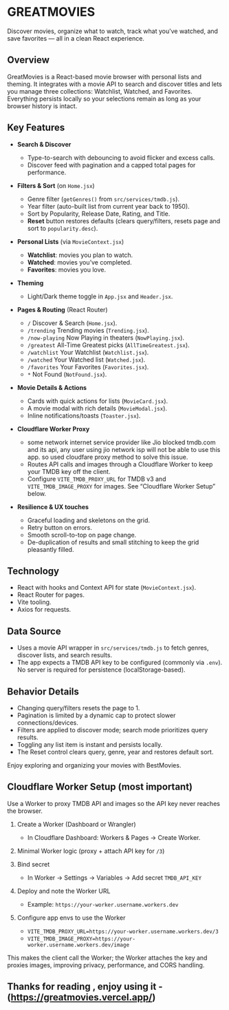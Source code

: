 # GREATMOVIES

Discover movies, organize what to watch, track what you’ve watched, and save favorites — all in a clean React experience.

## Overview

GreatMovies is a React-based movie browser with personal lists and theming. It integrates with a movie API to search and discover titles and lets you manage three collections: Watchlist, Watched, and Favorites. Everything persists locally so your selections remain as long as your browser history is intact.

## Key Features


- **Search & Discover**
  - Type-to-search with debouncing to avoid flicker and excess calls.
  - Discover feed with pagination and a capped total pages for performance.

- **Filters & Sort** (on `Home.jsx`)
  - Genre filter (`getGenres()` from `src/services/tmdb.js`).
  - Year filter (auto-built list from current year back to 1950).
  - Sort by Popularity, Release Date, Rating, and Title.
  - **Reset** button restores defaults (clears query/filters, resets page and sort to `popularity.desc`).

- **Personal Lists** (via `MovieContext.jsx`)
  - **Watchlist**: movies you plan to watch.
  - **Watched**: movies you’ve completed.
  - **Favorites**: movies you love.

- **Theming**
  - Light/Dark theme toggle in `App.jsx` and `Header.jsx`.

- **Pages & Routing** (React Router)
  - `/` Discover & Search (`Home.jsx`).
  - `/trending` Trending movies (`Trending.jsx`).
  - `/now-playing` Now Playing in theaters (`NowPlaying.jsx`).
  - `/greatest` All-Time Greatest picks (`AllTimeGreatest.jsx`).
  - `/watchlist` Your Watchlist (`Watchlist.jsx`).
  - `/watched` Your Watched list (`Watched.jsx`).
  - `/favorites` Your Favorites (`Favorites.jsx`).
  - `*` Not Found (`NotFound.jsx`).

- **Movie Details & Actions**
  - Cards with quick actions for lists (`MovieCard.jsx`).
  - A movie modal with rich details (`MovieModal.jsx`).
  - Inline notifications/toasts (`Toaster.jsx`).

- **Cloudflare Worker Proxy**
  - some network internet service provider like Jio blocked tmdb.com and its api, any user using jio network isp will not be able to use this app. so used cloudfare proxy method to solve this issue.
  - Routes API calls and images through a Cloudflare Worker to keep your TMDB key off the client.
  - Configure `VITE_TMDB_PROXY_URL` for TMDB v3 and `VITE_TMDB_IMAGE_PROXY` for images. See “Cloudflare Worker Setup” below.

- **Resilience & UX touches**
  - Graceful loading and skeletons on the grid.
  - Retry button on errors.
  - Smooth scroll-to-top on page change.
  - De-duplication of results and small stitching to keep the grid pleasantly filled.

## Technology

- React with hooks and Context API for state (`MovieContext.jsx`).
- React Router for pages.
- Vite tooling.
- Axios for requests.

## Data Source

- Uses a movie API wrapper in `src/services/tmdb.js` to fetch genres, discover lists, and search results.
- The app expects a TMDB API key to be configured (commonly via `.env`). No server is required for persistence (localStorage-based).

## Behavior Details

- Changing query/filters resets the page to 1.
- Pagination is limited by a dynamic cap to protect slower connections/devices.
- Filters are applied to discover mode; search mode prioritizes query results.
- Toggling any list item is instant and persists locally.
- The Reset control clears query, genre, year and restores default sort.


Enjoy exploring and organizing your movies with BestMovies.

## Cloudflare Worker Setup (most important)

Use a Worker to proxy TMDB API and images so the API key never reaches the browser.

1) Create a Worker (Dashboard or Wrangler)
   - In Cloudflare Dashboard: Workers & Pages → Create Worker.

2) Minimal Worker logic (proxy + attach API key for `/3`)

3) Bind secret
   - In Worker → Settings → Variables → Add secret `TMDB_API_KEY` 

4) Deploy and note the Worker URL
   - Example: `https://your-worker.username.workers.dev`

5) Configure app envs to use the Worker
   - `VITE_TMDB_PROXY_URL=https://your-worker.username.workers.dev/3`
   - `VITE_TMDB_IMAGE_PROXY=https://your-worker.username.workers.dev/image`

This makes the client call the Worker; the Worker attaches the key and proxies images, improving privacy, performance, and CORS handling.

## Thanks for reading , enjoy using it - (https://greatmovies.vercel.app/)
